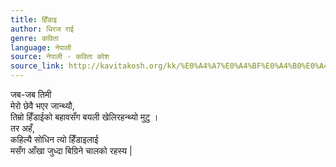 ```yaml
---
title: हिँडाइ
author: धिरज राई
genre: कविता
language: नेपाली
source: नेपाली - कविता कोश
source_link: http://kavitakosh.org/kk/%E0%A4%A7%E0%A4%BF%E0%A4%B0%E0%A4%9C_%E0%A4%B0%E0%A4%BE%E0%A4%88
---
```


जब-जब तिमी  
मेरो छेवै भएर जान्थ्यौ,  
तिम्रो हिँडाईको बहावसँग बयली खेलिरहन्थ्यो मुटु ।  
तर अहँ,  
कहिल्यै सोधिन त्यो हिँडाइलाई  
मसँग आँखा जुध्दा बिग्रिने चालको रहस्य |
